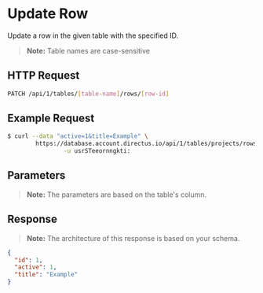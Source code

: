 # Update Row

Update a row in the given table with the specified ID.

> **Note:** Table names are case-sensitive

## HTTP Request

```bash
PATCH /api/1/tables/[table-name]/rows/[row-id]
```

## Example Request

```bash
$ curl --data "active=1&title=Example" \
        https://database.account.directus.io/api/1/tables/projects/rows/1 \
                -u usrSTeeornngkti:
```

## Parameters

> **Note:** The parameters are based on the table's column.

## Response

> **Note:** The architecture of this response is based on your schema.

```json
{
  "id": 1,
  "active": 1,
  "title": "Example"
}
```
